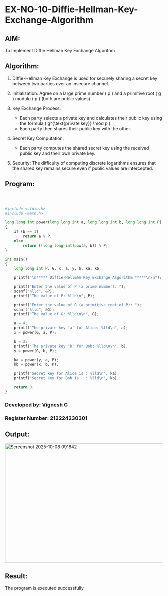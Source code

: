 # EX-NO-10-Diffie-Hellman-Key-Exchange-Algorithm

## AIM:
To Implement Diffie Hellman Key Exchange Algorithm 

## Algorithm:

1. Diffie-Hellman Key Exchange is used for securely sharing a secret key between two parties over an insecure channel.

2. Initialization: Agree on a large prime number \( p \) and a primitive root \( g \) modulo \( p \) (both are public values).

3. Key Exchange Process: 
   - Each party selects a private key and calculates their public key using the formula \( g^{\text{private key}} \mod p \).
   - Each party then shares their public key with the other.

4. Secret Key Computation: 
   - Each party computes the shared secret key using the received public key and their own private key.

5. Security: The difficulty of computing discrete logarithms ensures that the shared key remains secure even if public values are intercepted.

## Program:
```python



#include <stdio.h>
#include <math.h>

long long int power(long long int a, long long int b, long long int P)
{
    if (b == 1)
        return a % P;
    else
        return ((long long int)pow(a, b)) % P;
}

int main()
{
    long long int P, G, x, a, y, b, ka, kb;

    printf("\n***** Diffie-Hellman Key Exchange Algorithm *****\n\n");

    printf("Enter the value of P (a prime number): ");
    scanf("%lld", &P);
    printf("The value of P: %lld\n", P);

    printf("Enter the value of G (a primitive root of P): ");
    scanf("%lld", &G);
    printf("The value of G: %lld\n\n", G);

    a = 4;
    printf("The private key 'a' for Alice: %lld\n", a);
    x = power(G, a, P);

    b = 3;
    printf("The private key 'b' for Bob: %lld\n\n", b);
    y = power(G, b, P);

    ka = power(y, a, P);
    kb = power(x, b, P);

    printf("Secret key for Alice is : %lld\n", ka);
    printf("Secret key for Bob is   : %lld\n", kb);

    return 0;
}


```
### Developed by: Vignesh G
### Register Number: 212224230301

## Output:
<img width="676" height="382" alt="Screenshot 2025-10-08 091842" src="https://github.com/user-attachments/assets/5bea6b5f-a21b-4f98-b212-997e796efd29" />



## Result:
  The program is executed successfully

